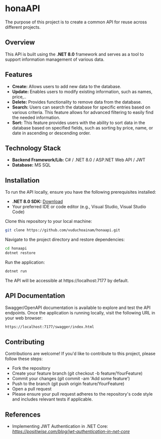 # honaAPI

The purpose of this project is to create a common API for reuse across different projects.

## **Overview**
This API is built using the **.NET 8.0** framework and serves as a tool to support information management of various data.

## **Features**
- **Create:** Allows users to add new data to the database.
- **Update:** Enables users to modify existing information, such as names, price,..
- **Delete:** Provides functionality to remove data from the database.
- **Search:** Users can search the database for specific entries based on various criteria. This feature allows for advanced filtering to easily find the needed information.
- **Sort:** This feature provides users with the ability to sort data in the database based on specified fields, such as sorting by price, name, or date in ascending or descending order.

## **Technology Stack** ##
- **Backend Framework/Lib:** C# / .NET 8.0 / ASP.NET Web API / JWT
- **Database:** MS SQL

## **Installation**
To run the API locally, ensure you have the following prerequisites installed:

- **.NET 8.0 SDK:** [Download](https://dotnet.microsoft.com/download)
- Your preferred IDE or code editor (e.g., Visual Studio, Visual Studio Code)

Clone this repository to your local machine:

```bash
git clone https://github.com/vuduchoainam/honaapi.git
```
Navigate to the project directory and restore dependencies:
```bash
cd honaapi
dotnet restore
```
Run the application:
```bash
dotnet run
```

The API will be accessible at https://localhost:7177 by default.

## **API Documentation**

Swagger/OpenAPI documentation is available to explore and test the API endpoints. Once the application is running locally, visit the following URL in your web browser:
```bash
https://localhost:7177/swagger/index.html
```

## **Contributing**
Contributions are welcome! If you'd like to contribute to this project, please follow these steps:

- Fork the repository
- Create your feature branch (git checkout -b feature/YourFeature)
- Commit your changes (git commit -am 'Add some feature')
- Push to the branch (git push origin feature/YourFeature)
- Open a pull request
- Please ensure your pull request adheres to the repository's code style and includes relevant tests if applicable.

## **References** ##
- Implementing JWT Authentication in .NET Core: *https://positiwise.com/blog/jwt-authentication-in-net-core*












